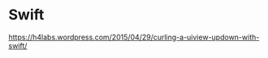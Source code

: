Swift
=====

https://h4labs.wordpress.com/2015/04/29/curling-a-uiview-updown-with-swift/

[View]: https://h4labs.files.wordpress.com/2015/04/curl_up_working2.png
